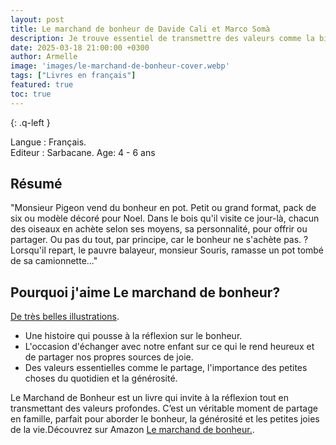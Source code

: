 ```yaml
---
layout: post
title: Le marchand de bonheur de Davide Cali et Marco Somà 
description: Je trouve essentiel de transmettre des valeurs comme la bienveillance, la générosité et le partage, et Le Marchand de Bonheur est un livre parfait pour aborder ces thèmes avec les enfants.
date: 2025-03-18 21:00:00 +0300
author: Armelle
image: 'images/le-marchand-de-bonheur-cover.webp'
tags: ["Livres en français"]
featured: true
toc: true
---
```


{: .q-left }

Langue : Français.   
Editeur : Sarbacane.
Age: 4 - 6 ans

## Résumé

"Monsieur Pigeon vend du bonheur en pot. Petit ou grand format, pack de six ou modèle décoré pour Noel. Dans le bois qu'il visite ce jour-là, chacun des oiseaux en achète selon ses moyens, sa personnalité, pour offrir ou partager. Ou pas du tout, par principe, car le bonheur ne s'achète pas. ? Lorsqu'il repart, le pauvre balayeur, monsieur Souris, ramasse un pot tombé de sa camionnette..."

## Pourquoi j'aime Le marchand de bonheur?

[De très belles illustrations](images/le-marchand-de-bonheur-int.webp "Le marchand de bonheur").

- Une histoire qui pousse à la réflexion sur le bonheur.
- L'occasion d'échanger avec notre enfant sur ce qui le rend heureux et de partager nos propres sources de joie.
- Des valeurs essentielles comme le partage, l'importance des petites choses du quotidien et la générosité.

Le Marchand de Bonheur est un livre qui invite à la réflexion tout en transmettant des valeurs profondes. C’est un véritable moment de partage en famille, parfait pour aborder le bonheur, la générosité et les petites joies de la vie.Découvrez sur Amazon [Le marchand de bonheur.](https://amzn.to/4iz9GOe).  
